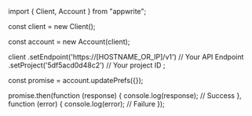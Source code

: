 import { Client, Account } from "appwrite";

const client = new Client();

const account = new Account(client);

client
    .setEndpoint('https://[HOSTNAME_OR_IP]/v1') // Your API Endpoint
    .setProject('5df5acd0d48c2') // Your project ID
;

const promise = account.updatePrefs({});

promise.then(function (response) {
    console.log(response); // Success
}, function (error) {
    console.log(error); // Failure
});
